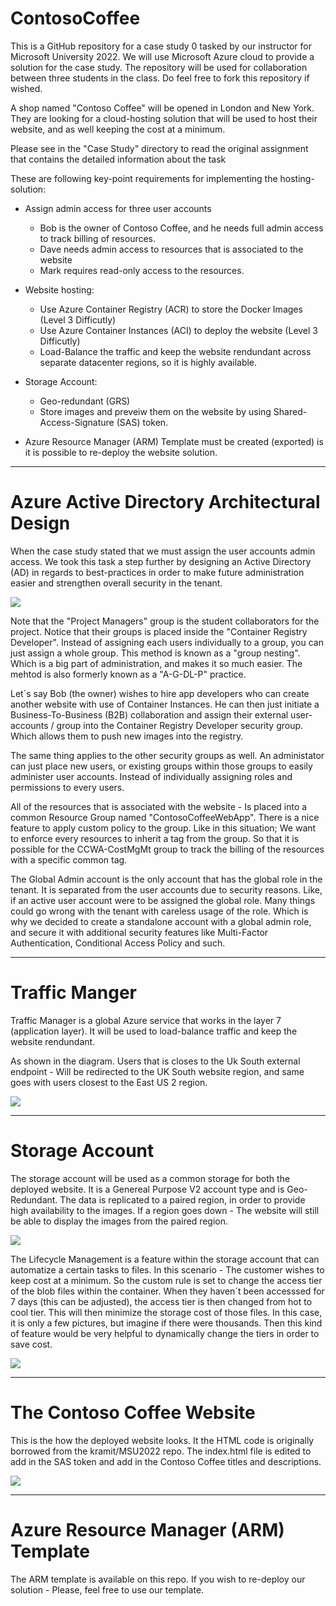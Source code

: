 # ContosoCoffee
This is a GitHub repository for a case study 0 tasked by our instructor for Microsoft University 2022. We will use Microsoft Azure cloud to provide a solution for the case study. The repository will be used for collaboration between three students in the class. Do feel free to fork this repository if wished.

A shop named "Contoso Coffee" will be opened in London and New York. They are looking for a cloud-hosting solution that will be used to host their website, and as well keeping the cost at a minimum.

Please see in the "Case Study" directory to read the original assignment that contains the detailed information about the task

These are following key-point requirements for implementing the hosting-solution:

* Assign admin access for three user accounts
    * Bob is the owner of Contoso Coffee, and he needs full admin access to track billing of resources.
    * Dave needs admin access to resources that is associated to the website
    * Mark requires read-only access to the resources.

* Website hosting:
    * Use Azure Container Registry (ACR) to store the Docker Images (Level 3 Difficutly)
    * Use Azure Container Instances (ACI) to deploy the website (Level 3 Difficutly)
    * Load-Balance the traffic and keep the website rendundant across separate datacenter regions, so it is highly available.

* Storage Account:
    * Geo-redundant (GRS)
    * Store images and preveiw them on the website by using Shared-Access-Signature (SAS) token.

* Azure Resource Manager (ARM) Template must be created (exported) is it is possible to re-deploy the website solution.

_____________________________________________

# Azure Active Directory Architectural Design
When the case study stated that we must assign the user accounts admin access. We took this task a step further by designing an Active Directory (AD) in regards to best-practices in order to make future administration easier and strengthen overall security in the tenant.

![](Active%20Directory%20Design/AD_diagram.png)

Note that the "Project Managers" group is the student collaborators for the project. Notice that their groups is placed inside the "Container Registry Developer". Instead of assigning each users individually to a group, you can just assign a whole group. This method is known as a "group nesting". Which is a big part of administration, and makes it so much easier. The mehtod is also formerly known as a "A-G-DL-P" practice.

Let´s say Bob (the owner) wishes to hire app developers who can create another website with use of Container Instances. He can then just initiate a Business-To-Business (B2B) collaboration and assign their external user-accounts / group into the Container Registry Developer security group. Which allows them to push new images into the registry.

The same thing applies to the other security groups as well. An administator can just place new users, or existing groups within those groups to easily administer user accounts. Instead of individually assigning roles and permissions to every users.

All of the resources that is associated with the website - Is placed into a common Resource Group named "ContosoCoffeeWebApp". There is a nice feature to apply custom policy to the group. Like in this situation; We want to enforce every resources to inherit a tag from the group. So that it is possible for the CCWA-CostMgMt group to track the billing of the resources with a specific common tag.

The Global Admin account is the only account that has the global role in the tenant. 
It is separated from the user accounts due to security reasons. Like, if an active user account were to be assigned the global role. Many things could go wrong with the tenant with careless usage of the role. Which is why we decided to create a standalone account with a global admin role, and secure it with additional security features like Multi-Factor Authentication, Conditional Access Policy and such.

_____________________________________________
# Traffic Manger
Traffic Manager is a global Azure service that works in the layer 7 (application layer). It will be used to load-balance traffic and keep the website rendundant.

As shown in the diagram. Users that is closes to the Uk South external endpoint - Will be redirected to the UK South website region, and same goes with users closest to the East US 2 region.

![](/Traffic%20Manager/Traffic%20Manager%20Diagram.png)

_____________________________________________
# Storage Account
The storage account will be used as a common storage for both the deployed website.
It is a Genereal Purpose V2 account type and is Geo-Redundant. The data is replicated to a paired region, in order to provide high availability to the images. If a region goes down - The website will still be able to display the images from the paired region.

![](/Storage%20Account/Storage%20Account%20Type.png)

The Lifecycle Management is a feature within the storage account that can automatize a certain tasks to files. In this scenario - The customer wishes to keep cost at a minimum. So the custom rule is set to change the access tier of the blob files within the container. When they haven´t been accesssed for 7 days (this can be adjusted), the access tier is then changed from hot to cool tier. This will then minimize the storage cost of those files. In this case, it is only a few pictures, but imagine if there were thousands. Then this kind of feature would be very helpful to dynamically change the tiers in order to save cost.

![](/Storage%20Account/Lifecycle%20Management.png)

_____________________________________________
# The Contoso Coffee Website

This is the how the deployed website looks. It the HTML code is originally borrowed from the kramit/MSU2022 repo. The index.html file is edited to add in the SAS token and add in the Contoso Coffee titles and descriptions.

![](/ContosoCoffeeWebsite/ContosoCoffee%20Website.png)

_____________________________________________
# Azure Resource Manager (ARM) Template
The ARM template is available on this repo. If you wish to re-deploy our solution - Please, feel free to use our template.